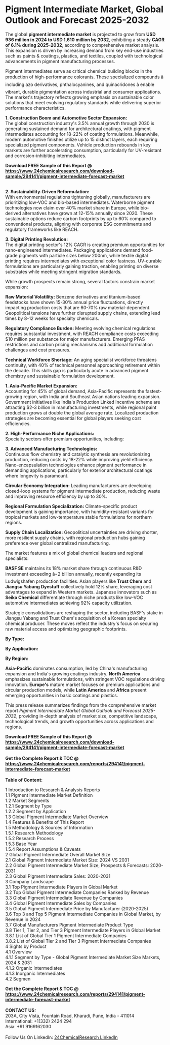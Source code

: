 <h1>Pigment Intermediate Market, Global Outlook and Forecast 2025-2032</h1><p>The global <strong>pigment intermediate market</strong> is projected to grow from <strong>USD 936 million in 2024 to USD 1,610 million by 2032</strong>, exhibiting a steady <strong>CAGR of 6.1% during 2025-2032</strong>, according to comprehensive market analysis. This expansion is driven by increasing demand from key end-use industries such as paints &amp; coatings, plastics, and textiles, coupled with technological advancements in pigment manufacturing processes.</p><p>Pigment intermediates serve as critical chemical building blocks in the production of high-performance colorants. These specialized compounds â including azo derivatives, phthalocyanines, and quinacridones â enable vibrant, durable pigmentation across industrial and consumer applications. The market's trajectory reflects growing emphasis on sustainable color solutions that meet evolving regulatory standards while delivering superior performance characteristics.</p><p><strong>1. Construction Boom and Automotive Sector Expansion:</strong><br>
The global construction industry's 3.5% annual growth through 2030 is generating sustained demand for architectural coatings, with pigment intermediates accounting for 18-22% of coating formulations. Meanwhile, modern automotive finishes utilize up to 15 distinct layers, each requiring specialized pigment components. Vehicle production rebounds in key markets are further accelerating consumption, particularly for UV-resistant and corrosion-inhibiting intermediates.</p><div><b>Download FREE Sample of this Report @ 
            <a href="https://www.24chemicalresearch.com/download-sample/294141/pigment-intermediate-forecast-market">
            https://www.24chemicalresearch.com/download-sample/294141/pigment-intermediate-forecast-market</a></b></div><br><p><strong>2. Sustainability-Driven Reformulation:</strong><br>
With environmental regulations tightening globally, manufacturers are prioritizing low-VOC and bio-based intermediates. Waterborne pigment technologies now claim over 40% market share in Europe, while bio-derived alternatives have grown at 12-15% annually since 2020. These sustainable options reduce carbon footprints by up to 60% compared to conventional products, aligning with corporate ESG commitments and regulatory frameworks like REACH.</p><p><strong>3. Digital Printing Revolution:</strong><br>
The digital printing sector's 12% CAGR is creating premium opportunities for nano-engineered intermediates. Packaging applications demand food-grade pigments with particle sizes below 200nm, while textile digital printing requires intermediates with exceptional color fastness. UV-curable formulations are particularly gaining traction, enabling printing on diverse substrates while meeting stringent migration standards.</p><p>While growth prospects remain strong, several factors constrain market expansion:</p><p><strong>Raw Material Volatility:</strong> Benzene derivatives and titanium-based feedstocks have shown 15-30% annual price fluctuations, directly impacting production costs that are 60-70% raw material-dependent. Geopolitical tensions have further disrupted supply chains, extending lead times by 8-12 weeks for specialty chemicals.</p><p><strong>Regulatory Compliance Burden:</strong> Meeting evolving chemical regulations requires substantial investment, with REACH compliance costs exceeding $10 million per substance for major manufacturers. Emerging PFAS restrictions and carbon pricing mechanisms add additional formulation challenges and cost pressures.</p><p><strong>Technical Workforce Shortage:</strong> An aging specialist workforce threatens continuity, with 40% of technical personnel approaching retirement within the decade. This skills gap is particularly acute in advanced pigment chemistry and sustainable formulation development.</p><p><strong>1. Asia-Pacific Market Expansion:</strong><br>
Accounting for 45% of global demand, Asia-Pacific represents the fastest-growing region, with India and Southeast Asian nations leading expansion. Government initiatives like India's Production Linked Incentive scheme are attracting $2-3 billion in manufacturing investments, while regional paint production grows at double the global average rate. Localized production strategies are becoming essential for global players seeking cost efficiencies.</p><p><strong>2. High-Performance Niche Applications:</strong><br>
Specialty sectors offer premium opportunities, including:</p><p><strong>3. Advanced Manufacturing Technologies:</strong><br>
Continuous flow chemistry and catalytic synthesis are revolutionizing production, reducing costs by 18-22% while improving yield efficiency. Nano-encapsulation technologies enhance pigment performance in demanding applications, particularly for exterior architectural coatings where longevity is paramount.</p><p><strong>Circular Economy Integration:</strong> Leading manufacturers are developing closed-loop systems for pigment intermediate production, reducing waste and improving resource efficiency by up to 30%.</p><p><strong>Regional Formulation Specialization:</strong> Climate-specific product development is gaining importance, with humidity-resistant variants for tropical markets and low-temperature stable formulations for northern regions.</p><p><strong>Supply Chain Localization:</strong> Geopolitical uncertainties are driving shorter, more resilient supply chains, with regional production hubs gaining preference over global centralized manufacturing.</p><p>The market features a mix of global chemical leaders and regional specialists:</p><p><strong>BASF SE</strong> maintains its 18% market share through continuous R&amp;D investment exceeding â¬2 billion annually, recently expanding its Ludwigshafen production facilities. Asian players like <strong>Trust Chem</strong> and <strong>Jiangsu Yabang Dyestuff</strong> collectively hold 12% share, leveraging cost advantages to expand in Western markets. Japanese innovators such as <strong>Seiko Chemical</strong> differentiate through niche products like low-VOC automotive intermediates achieving 92% capacity utilization.</p><p>Strategic consolidations are reshaping the sector, including BASF's stake in Jiangsu Yabang and Trust Chem's acquisition of a Korean specialty chemical producer. These moves reflect the industry's focus on securing raw material access and optimizing geographic footprints.</p><p><strong>By Type:</strong>
		</p><p><strong>By Application:</strong>
		</p><p><strong>By Region:</strong>
		</p><p><strong>Asia-Pacific</strong> dominates consumption, led by China's manufacturing expansion and India's growing coatings industry. <strong>North America</strong> emphasizes sustainable formulations, with stringent VOC regulations driving innovation. <strong>Europe's</strong> mature market focuses on premium applications and circular production models, while <strong>Latin America</strong> and <strong>Africa</strong> present emerging opportunities in basic coatings and plastics.</p><p>This press release summarizes findings from the comprehensive market report <em>Pigment Intermediate Market Global Outlook and Forecast 2025-2032</em>, providing in-depth analysis of market size, competitive landscape, technological trends, and growth opportunities across applications and regions.</p><div><b>Download FREE Sample of this Report @ 
            <a href="https://www.24chemicalresearch.com/download-sample/294141/pigment-intermediate-forecast-market">
            https://www.24chemicalresearch.com/download-sample/294141/pigment-intermediate-forecast-market</a></b></div><br><div><b>Get the Complete Report & TOC @ 
            <a href="https://www.24chemicalresearch.com/reports/294141/pigment-intermediate-forecast-market">
            https://www.24chemicalresearch.com/reports/294141/pigment-intermediate-forecast-market</a></b></div><br>
            <b>Table of Content:</b><p>1 Introduction to Research & Analysis Reports<br />
 1.1 Pigment Intermediate Market Definition<br />
 1.2 Market Segments<br />
 1.2.1 Segment by Type<br />
 1.2.2 Segment by Application<br />
 1.3 Global Pigment Intermediate Market Overview<br />
 1.4 Features & Benefits of This Report<br />
 1.5 Methodology & Sources of Information<br />
 1.5.1 Research Methodology<br />
 1.5.2 Research Process<br />
 1.5.3 Base Year<br />
 1.5.4 Report Assumptions & Caveats<br />
2 Global Pigment Intermediate Overall Market Size<br />
 2.1 Global Pigment Intermediate Market Size: 2024 VS 2031<br />
 2.2 Global Pigment Intermediate Market Size, Prospects & Forecasts: 2020-2031<br />
 2.3 Global Pigment Intermediate Sales: 2020-2031<br />
3 Company Landscape<br />
 3.1 Top Pigment Intermediate Players in Global Market<br />
 3.2 Top Global Pigment Intermediate Companies Ranked by Revenue<br />
 3.3 Global Pigment Intermediate Revenue by Companies<br />
 3.4 Global Pigment Intermediate Sales by Companies<br />
 3.5 Global Pigment Intermediate Price by Manufacturer (2020-2025)<br />
 3.6 Top 3 and Top 5 Pigment Intermediate Companies in Global Market, by Revenue in 2024<br />
 3.7 Global Manufacturers Pigment Intermediate Product Type<br />
 3.8 Tier 1, Tier 2, and Tier 3 Pigment Intermediate Players in Global Market<br />
 3.8.1 List of Global Tier 1 Pigment Intermediate Companies<br />
 3.8.2 List of Global Tier 2 and Tier 3 Pigment Intermediate Companies<br />
4 Sights by Product<br />
 4.1 Overview<br />
 4.1.1 Segment by Type - Global Pigment Intermediate Market Size Markets, 2024 & 2031<br />
 4.1.2 Organic Intermediates<br />
 4.1.3 Inorganic Intermediates<br />
 4.2 Segmen</p><div><b>Get the Complete Report & TOC @ 
            <a href="https://www.24chemicalresearch.com/reports/294141/pigment-intermediate-forecast-market">
            https://www.24chemicalresearch.com/reports/294141/pigment-intermediate-forecast-market</a></b></div><br><b>CONTACT US:</b><br>
            203A, City Vista, Fountain Road, Kharadi, Pune, India - 411014<br>
            International: +1(332) 2424 294<br>
            Asia: +91 9169162030 <br><br>
            Follow Us On LinkedIn: <a href="https://www.linkedin.com/company/24chemicalresearch/">24ChemicalResearch LinkedIn</a>